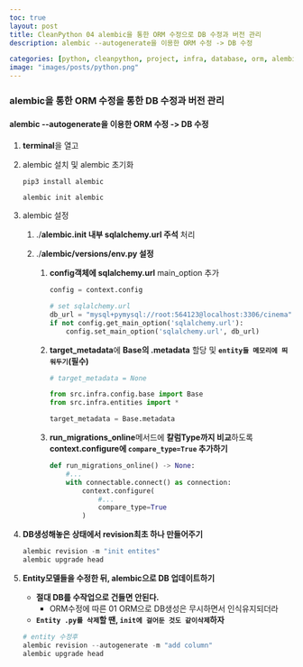 ```yaml
---
toc: true
layout: post
title: CleanPython 04 alembic을 통한 ORM 수정으로 DB 수정과 버전 관리
description: alembic --autogenerate을 이용한 ORM 수정 -> DB 수정

categories: [python, cleanpython, project, infra, database, orm, alembic, autogenerate]
image: "images/posts/python.png"
---
```


### alembic을 통한 ORM 수정을 통한 DB 수정과 버전 관리



#### alembic --autogenerate을 이용한 ORM 수정 -> DB 수정

1. **terminal**을 열고

2. alembic 설치 및 alembic 초기화

   ```shell
   pip3 install alembic
   
   alembic init alembic
   ```

3. alembic 설정

   1. ./**alembic.init 내부 sqlalchemy.url 주석** 처리

   2. ./**alembic/versions/env.py 설정**

      1. **config객체에 sqlalchemy.url** main_option 추가

         ```python
         config = context.config        
         
         # set sqlalchemy.url
         db_url = "mysql+pymysql://root:564123@localhost:3306/cinema"
         if not config.get_main_option('sqlalchemy.url'):
             config.set_main_option('sqlalchemy.url', db_url)
         ```

      2. **target_metadata**에 **Base의 .metadata** 할당 및 **`entity들 메모리에 띄워두기`(필수)**

         ```python
         # target_metadata = None
         
         from src.infra.config.base import Base
         from src.infra.entities import *
         
         target_metadata = Base.metadata
         ```

      3. **run_migrations_online**메서드에 **칼럼Type까지 비교**하도록 **context.configure에 `compare_type=True` 추가하기**

         ```python
         def run_migrations_online() -> None:
             #...
             with connectable.connect() as connection:
                 context.configure(
                     #...
                     compare_type=True
                 )
         
         ```

4. **DB생성해놓은 상태에서 revision최초 하나 만들어주기**

   ```powershell
   alembic revision -m "init entites"
   alembic upgrade head
   ```

5. **Entity모델들을 수정한 뒤, alembic으로 DB 업데이트하기**

   - **절대 DB를 수작업으로 건들면 안된다.**
     - ORM수정에 따른 01 ORM으로 DB생성은 무시하면서 인식유지되더라
   - **`Entity .py를 삭제`할 땐, `init에 걸어둔 것도 같이삭제`하자**

   ```powershell
   # entity 수정후
   alembic revision --autogenerate -m "add column"
   alembic upgrade head
   ```

   

   

   





